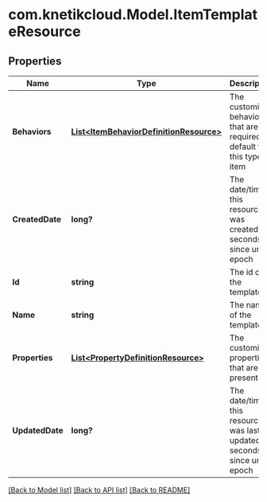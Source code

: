 # com.knetikcloud.Model.ItemTemplateResource
## Properties

Name | Type | Description | Notes
------------ | ------------- | ------------- | -------------
**Behaviors** | [**List&lt;ItemBehaviorDefinitionResource&gt;**](ItemBehaviorDefinitionResource.md) | The customized behaviors that are required or default for this type of item | [optional] [default to null]
**CreatedDate** | **long?** | The date/time this resource was created in seconds since unix epoch | [optional] [default to null]
**Id** | **string** | The id of the template | [optional] [default to null]
**Name** | **string** | The name of the template | [default to null]
**Properties** | [**List&lt;PropertyDefinitionResource&gt;**](PropertyDefinitionResource.md) | The customized properties that are present | [optional] [default to null]
**UpdatedDate** | **long?** | The date/time this resource was last updated in seconds since unix epoch | [optional] [default to null]

[[Back to Model list]](../README.md#documentation-for-models) [[Back to API list]](../README.md#documentation-for-api-endpoints) [[Back to README]](../README.md)


